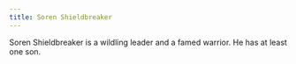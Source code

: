 ```yaml
---
title: Soren Shieldbreaker
---
```


Soren Shieldbreaker is a wildling leader and a famed warrior. He has at least one son.


